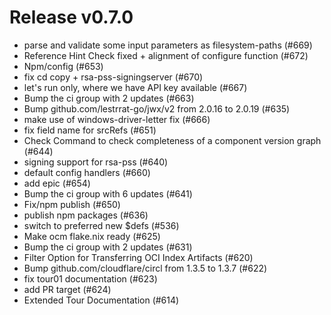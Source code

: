 # Release v0.7.0

- parse and validate some input parameters as filesystem-paths (#669)
- Reference Hint Check fixed + alignment of configure function (#672)
- Npm/config (#653)
- fix cd copy + rsa-pss-signingserver (#670)
- let's run only, where we have API key available (#667)
- Bump the ci group with 2 updates (#663)
- Bump github.com/lestrrat-go/jwx/v2 from 2.0.16 to 2.0.19 (#635)
- make use of windows-driver-letter fix (#666)
- fix field name for srcRefs (#651)
- Check Command to check completeness of a component version graph (#644)
- signing support for rsa-pss (#640)
- default config handlers (#660)
- add epic (#654)
- Bump the ci group with 6 updates (#641)
- Fix/npm publish (#650)
- publish npm packages (#636)
- switch to preferred new $defs (#536)
- Make ocm flake.nix ready (#625)
- Bump the ci group with 2 updates (#631)
- Filter Option for Transferring OCI Index Artifacts (#620)
- Bump github.com/cloudflare/circl from 1.3.5 to 1.3.7 (#622)
- fix tour01 documentation (#623)
- add PR target (#624)
- Extended Tour Documentation (#614)
